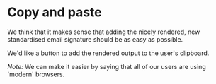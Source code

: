 # Copy and paste

We think that it makes sense that adding the nicely rendered, new standardised email signature should be as easy as possible. 

We'd like a button to add the rendered output to the user's clipboard.

_Note:_ We can make it easier by saying that all of our users are using 'modern' browsers.
